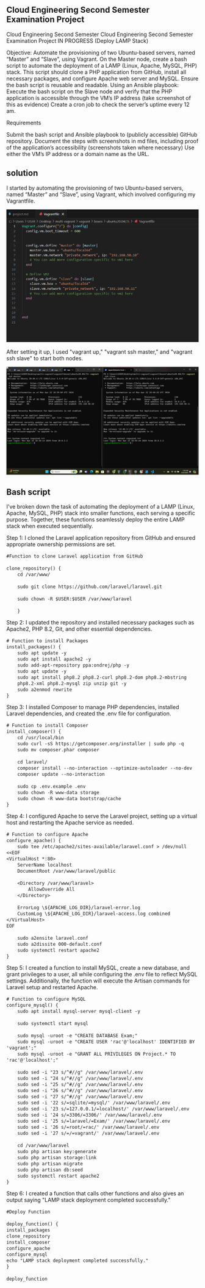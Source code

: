 ## Cloud Engineering Second Semester Examination Project

Cloud Engineering Second Semester Cloud Engineering Second Semester Examination Project IN PROGRESS (Deploy LAMP Stack)

Objective: Automate the provisioning of two Ubuntu-based servers, named “Master” and “Slave”, using Vagrant. On the Master node, create a bash script to automate the deployment of a LAMP (Linux, Apache, MySQL, PHP) stack. This script should clone a PHP application from GitHub, install all necessary packages, and configure Apache web server and MySQL. Ensure the bash script is reusable and readable. Using an Ansible playbook: Execute the bash script on the Slave node and verify that the PHP application is accessible through the VM’s IP address (take screenshot of this as evidence) Create a cron job to check the server’s uptime every 12 am.

Requirements

Submit the bash script and Ansible playbook to (publicly accessible) GitHub repository. Document the steps with screenshots in md files, including proof of the application’s accessibility (screenshots taken where necessary) Use either the VM’s IP address or a domain name as the URL.

## solution

I started by automating the provisioning of two Ubuntu-based servers, named “Master” and “Slave”, using Vagrant, which involved configuring my Vagrantfile.

![vagrantfile](https://raw.githubusercontent.com/MiracleAguegbo/altschool-cloud-exercises/main/second-semester-project/images/vagrantfile.png)

After setting it up, I used "vagrant up," "vagrant ssh master," and "vagrant ssh slave" to start both nodes.

![vagrantfile](https://raw.githubusercontent.com/MiracleAguegbo/altschool-cloud-exercises/main/second-semester-project/images/slave%20and%20master.png)

## Bash script

I've broken down the task of automating the deployment of a LAMP (Linux, Apache, MySQL, PHP) stack into smaller functions, each serving a specific purpose. Together, these functions seamlessly deploy the entire LAMP stack when executed sequentially.

Step 1: I cloned the Laravel application repository from GitHub and ensured appropriate ownership permissions are set.

```
#Function to clone Laravel application from GitHub

clone_repository() {
    cd /var/www/

    sudo git clone https://github.com/laravel/laravel.git

    sudo chown -R $USER:$USER /var/www/laravel
    
    }
```
Step 2:  I updated the repository and installed necessary packages such as Apache2, PHP 8.2, Git, and other essential dependencies.

```
# Function to install Packages
install_packages() {
    sudo apt update -y
    sudo apt install apache2 -y
    sudo add-apt-repository ppa:ondrej/php -y
    sudo apt update -y
    sudo apt install php8.2 php8.2-curl php8.2-dom php8.2-mbstring
    php8.2-xml php8.2-mysql zip unzip git -y
    sudo a2enmod rewrite
}
```

Step 3: I installed Composer to manage PHP dependencies, installed Laravel dependencies, and created the .env file for configuration.

```
# Function to install Composer
install_composer() {
    cd /usr/local/bin
    sudo curl -sS https://getcomposer.org/installer | sudo php -q
    sudo mv composer.phar composer

    cd laravel/
    composer install --no-interaction --optimize-autoloader --no-dev
    composer update --no-interaction

    sudo cp .env.example .env
    sudo chown -R www-data storage
    sudo chown -R www-data bootstrap/cache
}
```
Step 4:  I configured Apache to serve the Laravel project, setting up a virtual host and restarting the Apache service as needed.

```
# Function to configure Apache
configure_apache() {
    sudo tee /etc/apache2/sites-available/laravel.conf > /dev/null <<EOF
<VirtualHost *:80>
    ServerName localhost
    DocumentRoot /var/www/laravel/public

    <Directory /var/www/laravel>
        AllowOverride All
    </Directory>

    ErrorLog \${APACHE_LOG_DIR}/laravel-error.log
    CustomLog \${APACHE_LOG_DIR}/laravel-access.log combined
</VirtualHost>
EOF

    sudo a2ensite laravel.conf
    sudo a2dissite 000-default.conf
    sudo systemctl restart apache2
}

```
Step 5: I created a function to install MySQL, create a new database, and grant privileges to a user, all while configuring the .env file to reflect MySQL settings. Additionally, the function will execute the Artisan commands for Laravel setup and restarted Apache.

```
# Function to configure MySQL
configure_mysql() {
    sudo apt install mysql-server mysql-client -y

    sudo systemctl start mysql

    sudo mysql -uroot -e "CREATE DATABASE Exam;"
    sudo mysql -uroot -e "CREATE USER 'rac'@'localhost' IDENTIFIED BY 'vagrant';"
    sudo mysql -uroot -e "GRANT ALL PRIVILEGES ON Project.* TO 'rac'@'localhost';"

    sudo sed -i "23 s/^#//g" /var/www/laravel/.env
    sudo sed -i "24 s/^#//g" /var/www/laravel/.env
    sudo sed -i "25 s/^#//g" /var/www/laravel/.env
    sudo sed -i "26 s/^#//g" /var/www/laravel/.env
    sudo sed -i "27 s/^#//g" /var/www/laravel/.env
    sudo sed -i '22 s/=sqlite/=mysql/' /var/www/laravel/.env
    sudo sed -i '23 s/=127.0.0.1/=localhost/' /var/www/laravel/.env
    sudo sed -i '24 s/=3306/=3306/' /var/www/laravel/.env
    sudo sed -i '25 s/=laravel/=Exam/' /var/www/laravel/.env
    sudo sed -i '26 s/=root/=rac/' /var/www/laravel/.env
    sudo sed -i '27 s/=/=vagrant/' /var/www/laravel/.env

    cd /var/www/laravel
    sudo php artisan key:generate
    sudo php artisan storage:link
    sudo php artisan migrate
    sudo php artisan db:seed
    sudo systemctl restart apache2
}
```

Step 6: I created a function that calls other functions and also gives an output saying "LAMP stack deployment completed successfully."

```
#Deploy Function

deploy_function() {
install_packages
clone_repository
install_composer
configure_apache
configure_mysql
echo "LAMP stack deployment completed successfully."
}

deploy_function
```